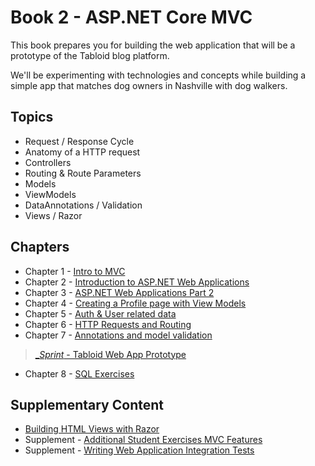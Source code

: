 # Book 2 - <span>ASP.</span>NET Core MVC

This book prepares you for building the web application that will be a prototype of the Tabloid blog platform.

We'll be experimenting with technologies and concepts while building a simple app that matches dog owners in Nashville with dog walkers. 

## Topics

* Request / Response Cycle
* Anatomy of a HTTP request
* Controllers
* Routing & Route Parameters
* Models
* ViewModels
* DataAnnotations / Validation
* Views / Razor

## Chapters

* Chapter 1 - [Intro to MVC](./chapters/INTRO_TO_MVC.md)
* Chapter 2 - [Introduction to ASP.NET Web Applications](./chapters/ASPNET_INTRO.md)
* Chapter 3 - [ASP.NET Web Applications Part 2](./chapters/ADD_AND_UPDATE_DATA_IN_MVC.md)
* Chapter 4 - [Creating a Profile page with View Models](./chapters/VIEW_MODELS.md)
* Chapter 5 - [Auth & User related data](./chapters/USER_RELATED_DATA.md)
* Chapter 6 - [HTTP Requests and Routing](./chapters/ROUTING.md)
* Chapter 7 - [Annotations and model validation](./chapters/MODEL_ANNOTATIONS.md)

> [__Sprint_ - Tabloid Web App Prototype](./chapters/GROUP_PROJECT.md)

* Chapter 8 - [SQL Exercises](./chapters/SQL_EXERCISES.md)

## Supplementary Content

* [Building HTML Views with Razor](./chapters/RAZOR_FEATURES.md)
* Supplement - [Additional Student Exercises MVC Features](./chapters/STUDENT_EXERCISES_CHALLENGES.md)
* Supplement - [Writing Web Application Integration Tests](./chapters/XUNIT_INTRO.md)
